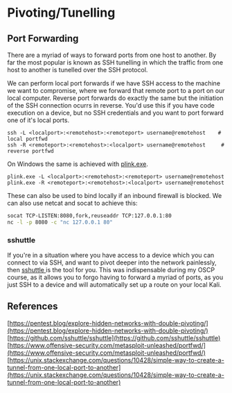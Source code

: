 # Pivoting/Tunelling

## Port Forwarding

There are a myriad of ways to forward ports from one host to another.  By far the most popular is known as SSH tunelling in which the traffic from one host to another is tunelled over the SSH protocol.

We can perform local port forwards if we have SSH access to the machine we want to compromise, where we forward that remote port to a port on our local computer.  Reverse port forwards do exactly the same but the initiation of the SSH connection ocurrs in reverse.  You'd use this if you have code execution on a device, but no SSH credentials and you want to port forward one of it's local ports.

```text
ssh -L <localport>:<remotehost>:<remoteport> username@remotehost    # local portfwd
ssh -R <remoteport>:<remotehost>:<localport> username@remotehost     # reverse portfwd
```

On Windows the same is achieved with [plink.exe](https://www.chiark.greenend.org.uk/~sgtatham/putty/latest.html).  

```text
plink.exe -L <localport>:<remotehost>:<remoteport> username@remotehost
plink.exe -R <remoteport>:<remotehost>:<localport> username@remotehost
```

These can also be used to bind locally if an inbound firewall is blocked.  We can also use netcat and socat to achieve this:

```bash
socat TCP-LISTEN:8080,fork,reuseaddr TCP:127.0.0.1:80
nc -l -p 8080 -c "nc 127.0.0.1 80"
```

### sshuttle

If you're in a situation where you have access to a device which you can connect to via SSH, and want to pivot deeper into the network painlessly, then [sshuttle ](https://github.com/sshuttle/sshuttle)is the tool for you.  This was indispensable during my OSCP course, as it allows you to forgo having to forward a myriad of ports, as you just SSH to a device and will automatically set up a route on your local Kali.

## References

[https://pentest.blog/explore-hidden-networks-with-double-pivoting/](https://pentest.blog/explore-hidden-networks-with-double-pivoting/)  
[https://github.com/sshuttle/sshuttle](https://github.com/sshuttle/sshuttle)  
[https://www.offensive-security.com/metasploit-unleashed/portfwd/](https://www.offensive-security.com/metasploit-unleashed/portfwd/)  
[https://unix.stackexchange.com/questions/10428/simple-way-to-create-a-tunnel-from-one-local-port-to-another](https://unix.stackexchange.com/questions/10428/simple-way-to-create-a-tunnel-from-one-local-port-to-another)







